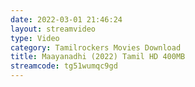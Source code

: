 ```yaml
---
date: 2022-03-01 21:46:24
layout: streamvideo
type: Video
category: Tamilrockers Movies Download
title: Maayanadhi (2022) Tamil HD 400MB
streamcode: tg51wumqc9gd
---
```

